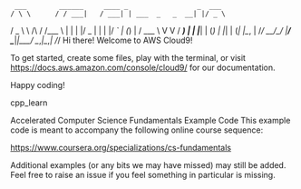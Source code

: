      ___        ______     ____ _                 _  ___  
    / \ \      / / ___|   / ___| | ___  _   _  __| |/ _ \ 
   / _ \ \ /\ / /\___ \  | |   | |/ _ \| | | |/ _` | (_) |
  / ___ \ V  V /  ___) | | |___| | (_) | |_| | (_| |\__, |
 /_/   \_\_/\_/  |____/   \____|_|\___/ \__,_|\__,_|  /_/ 
Hi there! Welcome to AWS Cloud9!

To get started, create some files, play with the terminal, or visit https://docs.aws.amazon.com/console/cloud9/ for our documentation.

Happy coding!

cpp_learn

Accelerated Computer Science Fundamentals Example Code
This example code is meant to accompany the following online course sequence:

https://www.coursera.org/specializations/cs-fundamentals

Additional examples (or any bits we may have missed) may still be added. Feel free to raise an issue if you feel something in particular is missing.